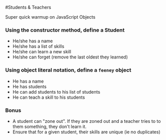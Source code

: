 #Students & Teachers

Super quick warmup on JavaScript Objects

### Using the constructor method, define a Student
- He/she has a name
- He/she has a list of skills
- He/she can learn a new skill
- He/she can forget (remove the last oldest they learned)
    
### Using object literal notation, define a `feeney` object
- He has a name
- He has students
- He can add students to his list of students
- He can teach a skill to his students

### Bonus
- A student can "zone out". If they are zoned out and a teacher tries to to them something, they don't learn it.
- Ensure that for a given student, their skills are unique (ie no duplicates)
